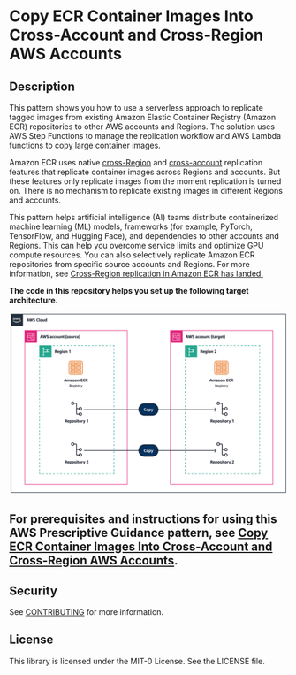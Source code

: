 # Copy ECR Container Images Into Cross-Account and Cross-Region AWS Accounts

## Description
This pattern shows you how to use a serverless approach to replicate tagged images from existing Amazon Elastic Container Registry (Amazon ECR) repositories to other AWS accounts and Regions. The solution uses AWS Step Functions to manage the replication workflow and AWS Lambda functions to copy large container images.

Amazon ECR uses native [cross-Region](https://docs.aws.amazon.com/AmazonECR/latest/userguide/registry-settings-examples.html#registry-settings-examples-crr-single) and [cross-account](https://docs.aws.amazon.com/AmazonECR/latest/userguide/registry-settings-examples.html#registry-settings-examples-crossaccount) replication features that replicate container images across Regions and accounts. But these features only replicate images from the moment replication is turned on. There is no mechanism to replicate existing images in different Regions and accounts. 

This pattern helps artificial intelligence (AI) teams distribute containerized machine learning (ML) models, frameworks (for example, PyTorch, TensorFlow, and Hugging Face), and dependencies to other accounts and Regions. This can help you overcome service limits and optimize GPU compute resources. You can also selectively replicate Amazon ECR repositories from specific source accounts and Regions. For more information, see [Cross-Region replication in Amazon ECR has landed.](https://aws.amazon.com/blogs/containers/cross-region-replication-in-amazon-ecr-has-landed/)


**The code in this repository helps you set up the following target architecture.**


![Target architecture diagram](architecture/ECR%20Copy%20Cross%20Account.jpg) 

## For prerequisites and instructions for using this AWS Prescriptive Guidance pattern, see [Copy ECR Container Images Into Cross-Account and Cross-Region AWS Accounts](https://apg-library.amazonaws.com/content/787185e7-664b-4ed8-b30f-1d9507f13377).

## Security

See [CONTRIBUTING](CONTRIBUTING.md#security-issue-notifications) for more information.

## License

This library is licensed under the MIT-0 License. See the LICENSE file.